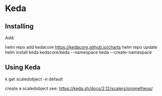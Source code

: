 # Keda


## Installing

Add: 

helm repo add kedacore https://kedacore.github.io/charts
helm repo update
helm install keda kedacore/keda --namespace keda --create-namespace


## Using Keda

k get scaledobject -n default

create a scaledobject see: https://keda.sh/docs/2.12/scalers/prometheus/


